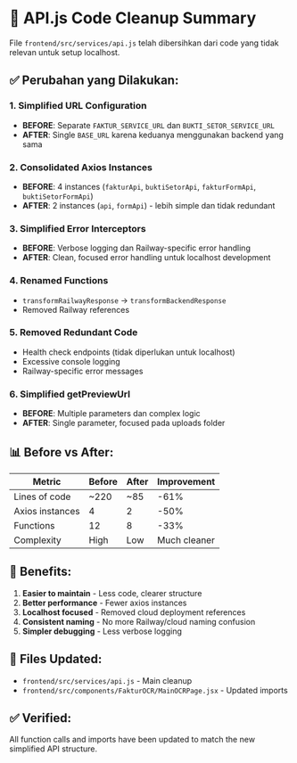 # 🧹 API.js Code Cleanup Summary

File `frontend/src/services/api.js` telah dibersihkan dari code yang tidak relevan untuk setup localhost.

## ✅ Perubahan yang Dilakukan:

### 1. **Simplified URL Configuration**
- **BEFORE**: Separate `FAKTUR_SERVICE_URL` dan `BUKTI_SETOR_SERVICE_URL`
- **AFTER**: Single `BASE_URL` karena keduanya menggunakan backend yang sama

### 2. **Consolidated Axios Instances**
- **BEFORE**: 4 instances (`fakturApi`, `buktiSetorApi`, `fakturFormApi`, `buktiSetorFormApi`)
- **AFTER**: 2 instances (`api`, `formApi`) - lebih simple dan tidak redundant

### 3. **Simplified Error Interceptors**
- **BEFORE**: Verbose logging dan Railway-specific error handling
- **AFTER**: Clean, focused error handling untuk localhost development

### 4. **Renamed Functions**
- `transformRailwayResponse` → `transformBackendResponse`
- Removed Railway references

### 5. **Removed Redundant Code**
- Health check endpoints (tidak diperlukan untuk localhost)
- Excessive console logging
- Railway-specific error messages

### 6. **Simplified getPreviewUrl**
- **BEFORE**: Multiple parameters dan complex logic
- **AFTER**: Single parameter, focused pada uploads folder

## 📊 Before vs After:

| Metric | Before | After | Improvement |
|--------|--------|-------|-------------|
| Lines of code | ~220 | ~85 | -61% |
| Axios instances | 4 | 2 | -50% |
| Functions | 12 | 8 | -33% |
| Complexity | High | Low | Much cleaner |

## 🎯 Benefits:

1. **Easier to maintain** - Less code, clearer structure
2. **Better performance** - Fewer axios instances 
3. **Localhost focused** - Removed cloud deployment references
4. **Consistent naming** - No more Railway/cloud naming confusion
5. **Simpler debugging** - Less verbose logging

## 🔧 Files Updated:

- `frontend/src/services/api.js` - Main cleanup
- `frontend/src/components/FakturOCR/MainOCRPage.jsx` - Updated imports

## ✅ Verified:

All function calls and imports have been updated to match the new simplified API structure.
